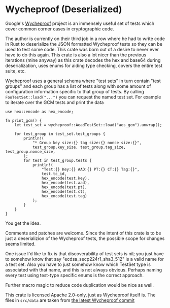 Wycheproof (Deserialized)
===========================

Google's [Wycheproof](https://github.com/google/wycheproof) project is an
immensely useful set of tests which cover common corner cases in cryptographic
code.

The author is currently on their third job in a row where he had to write code
in Rust to deserialize the JSON formatted Wycheproof tests so they can be used
to test some code. This crate was born out of a desire to never ever have to do
this again. This crate is also a lot nicer than the previous iterations (mine
anyway) as this crate decodes the hex and base64 during deserialization, uses
enums for aiding type checking, covers the entire test suite, etc.

Wycheproof uses a general schema where "test sets" in turn contain "test groups"
and each group has a list of tests along with some amount of configuration
information specific to that group of tests. By calling
`FooTestSet::load("...")` you can request the named test set. For example to
iterate over the GCM tests and print the data

```
use hex::encode as hex_encode;

fn print_gcm() {
    let test_set = wycheproof::AeadTestSet::load("aes_gcm").unwrap();

    for test_group in test_set.test_groups {
        println!(
            "* Group key size:{} tag size:{} nonce size:{}",
            test_group.key_size, test_group.tag_size, test_group.nonce_size,
        );
        for test in test_group.tests {
            println!(
                "Test:{} Key:{} AAD:{} PT:{} CT:{} Tag:{}",
                test.tc_id,
                hex_encode(test.key),
                hex_encode(test.aad),
                hex_encode(test.pt),
                hex_encode(test.ct),
                hex_encode(test.tag)
            );
        }
    }
}
```

You get the idea.

Comments and patches are welcome. Since the intent of this crate is to be just a
deserializion of the Wycheproof tests, the possible scope for changes seems
limited.

One issue I'd like to fix is that discoverability of test sets is nil; you just
have to somehow know that say "ecdsa_secp224r1_sha3_512" is a valid name for a
test set. Also you have to just somehow know which TestSet type is associated
with that name, and this is not always obvious. Perhaps naming every test using
test-type specific enums is the correct approach.

Further macro magic to reduce code duplication would be nice as well.

This crate is licensed Apache 2.0-only, just as Wycheproof itself is.  The files
in `src/data` are taken from
[the latest Wycheproof commit](https://github.com/google/wycheproof/commit/2196000605e45d91097147c9c71f26b72af58003)
